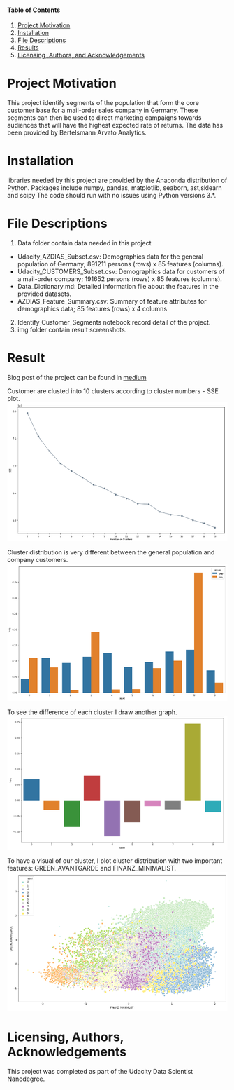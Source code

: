 #### Table of Contents

1. [Project Motivation](#motivation)
2. [Installation](#Installation)
3. [File Descriptions](#files)
4. [Results](#Instructions)
5. [Licensing, Authors, and Acknowledgements](#licensing)

# Project Motivation<a name="motivation"></a>
This project identify segments of the population that form the core customer base for a mail-order sales company in Germany. These segments can then be used to direct marketing campaigns towards audiences that will have the highest expected rate of returns. The data has been provided by Bertelsmann Arvato Analytics.

# Installation<a name="Installation"></a>
libraries needed by this project are provided by the Anaconda distribution of Python. Packages include numpy, pandas, matplotlib, seaborn, ast,sklearn and scipy The code should run with no issues using Python versions 3.*. 

# File Descriptions<a name="files"></a>
1. Data folder contain data needed in this project
- Udacity_AZDIAS_Subset.csv: Demographics data for the general population of Germany; 891211 persons (rows) x 85 features (columns).
- Udacity_CUSTOMERS_Subset.csv: Demographics data for customers of a mail-order company; 191652 persons (rows) x 85 features (columns).
- Data_Dictionary.md: Detailed information file about the features in the provided datasets.
- AZDIAS_Feature_Summary.csv: Summary of feature attributes for demographics data; 85 features (rows) x 4 columns
2. Identify_Customer_Segments notebook record detail of the project.
3. img folder contain result screenshots.

# Result<a name="results"></a>
Blog post of the project can be found in [medium](https://medium.com/@haataa/how-can-we-identify-customer-segments-using-cluster-method-94a58ddba772?postPublishedType=repub)

Customer are clusted into 10 clusters according to cluster numbers - SSE plot. ![Screenshot 4](https://github.com/haataa/Identify_Customer_Segments/blob/master/img/20190701160146.png)

Cluster distribution is very different between the general population and company customers. ![Screenshot 1](https://github.com/haataa/Identify_Customer_Segments/blob/master/img/20190701154329.png)

 To see the difference of each cluster I draw another graph. ![Screenshot 2](https://github.com/haataa/Identify_Customer_Segments/blob/master/img/20190701154357.png)
 
 
To have a visual of our cluster, I plot cluster distribution with two important features: GREEN_AVANTGARDE and FINANZ_MINIMALIST. ![Screenshot 3](https://github.com/haataa/Identify_Customer_Segments/blob/master/img/20190701154414.png)

# Licensing, Authors, Acknowledgements<a name="licensing"></a>
This project was completed as part of the Udacity Data Scientist Nanodegree. 
